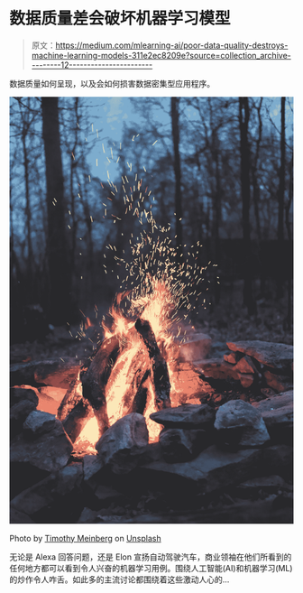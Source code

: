 # 数据质量差会破坏机器学习模型

> 原文：<https://medium.com/mlearning-ai/poor-data-quality-destroys-machine-learning-models-311e2ec8209e?source=collection_archive---------12----------------------->

数据质量如何呈现，以及会如何损害数据密集型应用程序。

![](img/1ddc75fe1949fabfb15a3243b9024f63.png)

Photo by [Timothy Meinberg](https://unsplash.com/@timothymeinberg?utm_source=unsplash&utm_medium=referral&utm_content=creditCopyText) on [Unsplash](https://unsplash.com/s/photos/excel-on-fire?utm_source=unsplash&utm_medium=referral&utm_content=creditCopyText)

无论是 Alexa 回答问题，还是 Elon 宣扬自动驾驶汽车，商业领袖在他们所看到的任何地方都可以看到令人兴奋的机器学习用例。围绕人工智能(AI)和机器学习(ML)的炒作令人咋舌。如此多的主流讨论都围绕着这些激动人心的…